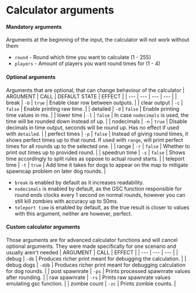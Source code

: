 # Calculator arguments

#### Mandatory arguments
Arguments at the beginning of the input, the calculator will not work without them
- `round` - Round which time you want to calculate (1 - 255)
- `players` - Amount of players you want round times for (1 - 4)

#### Optional arguments
Arguments that are optional, that can change behaviour of the calculator
| ARGUMENT | CALL | DEFAULT STATE | EFFECT |
| --- | --- | --- | --- |
| break | `-b` | `true` | Enable clear row between outputs. |
| clear output | `-c` | `false` | Enable printing raw time. |
| detailed | `-d` | `false` | Enable printing time values in ms. |
| lower time | `-l` | `false` | In case `nodecimals` is used, the time will be rounded down instead of up. |
| nodecimals | `-n` | `true` | Disable decimals in time output, seconds will be round up. Has no effect if used with `detailed`. |
| perfect times | `-p` | `false` | Instead of giving round times, it shows perfect times up to that round. If used with `range`, will print perfect times for all rounds up to the selected one. |
| range | `-r` | `false` | Whether to print out times up to provided round. |
| speedrun time | `-s` | `false` | Shows time accordingly to split rules as oppose to actual round starts. |
| teleport time | `-t` | `true` | Add time it takes for dogs to appear on the map to mitigate spawncap problem on later dog rounds. |
- `break` is enabled by default as it increases readability.
- `nodecimals` is enabled by default, as the GSC function responsible for round ends clocks every 1 second on normal rounds, however you can still kill zombies with accuracy up to 50ms.
- `teleport time` is enabled by default, as the true result is closer to values with this argument, neither are however, perfect.

#### Custom calculator arguments
Those arguments are for advanced calculator functions and will cancel optional arguments. They were made specifically for one scenario and usually aren't needed
| ARGUMENT | CALL | EFFECT |
| --- | --- | --- |
| debug | `-db` | Produces richer print meant for debugging the calculation. |
| debug dogs | `-ddb` | Produces richer print meant for debugging calculation for dog rounds. |
| post spawnrate | `-ps` | Prints processed spawnrate values after rounding. |
| raw spawnrate | `-rs` | Prints raw spawnrate values emulating gsc function. |
| zombie count | `-zc` | Prints zombie counts. |
